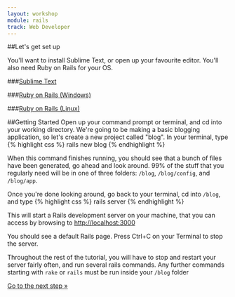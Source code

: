 ```yaml
---
layout: workshop
module: rails
track: Web Developer
---
```


##Let's get set up

You'll want to install Sublime Text, or open up your favourite editor. You'll also need Ruby on Rails for your OS.

###[Sublime Text](http://www.sublimetext.com/)

###[Ruby on Rails (Windows)](https://github.com/railsinstaller/railsinstaller-windows/releases/download/3.0.0-alpha.2/railsinstaller-3.0.0.exe)

###[Ruby on Rails (Linux)](http://rvm.io/rvm/install)


##Getting Started
Open up your command prompt or terminal, and cd into your working directory.
We're going to be making a basic blogging application, so let's create a new project called "blog".  In your terminal, type
{% highlight css %}
rails new blog 
{% endhighlight %}

When this command finishes running, you should see that a bunch of files have been generated, go ahead and look around.
99% of the stuff that you regularly need will be in one of three folders: ```/blog```, ```/blog/config```, and ```/blog/app```.

Once you're done looking around, go back to your terminal, cd into ```/blog```, and type
{% highlight css %}
rails server
{% endhighlight %}

This will start a Rails development server on your machine, that you can access by browsing to [http://localhost:3000](http://localhost:3000)

You should see a default Rails page.  Press Ctrl+C on your Terminal to stop the server.

Throughout the rest of the tutorial, you will have to stop and restart your server fairly often, and run several rails commands.
Any further commands starting with ```rake``` or ```rails``` must be run inside your ```/blog``` folder


<p class="codelab-paging">
  <a href="../rails-2">Go to the next step &raquo;</a>
</p>